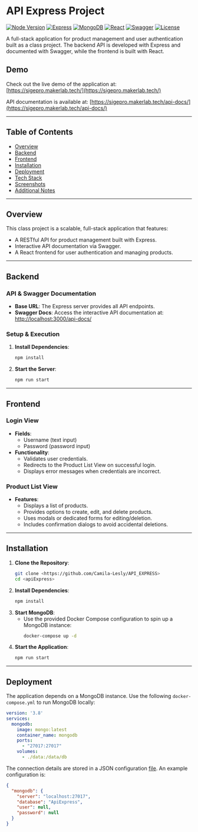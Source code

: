 # API Express Project

[![Node Version](https://img.shields.io/badge/node-%3E=12-green.svg)](https://nodejs.org/)
[![Express](https://img.shields.io/badge/express-v4.x-blue.svg)](https://expressjs.com/)
[![MongoDB](https://img.shields.io/badge/mongodb-v4.x-brightgreen.svg)](https://www.mongodb.com/)
[![React](https://img.shields.io/badge/react-v17.x-blue.svg)](https://reactjs.org/)
[![Swagger](https://img.shields.io/badge/swagger-v3.x-orange.svg)](https://swagger.io/)
[![License](https://img.shields.io/badge/license-Unlicensed-red.svg)](https://opensource.org/licenses)

A full-stack application for product management and user authentication built as a class project. The backend API is developed with Express and documented with Swagger, while the frontend is built with React.

## Demo

Check out the live demo of the application at: [https://sigepro.makerlab.tech/](https://sigepro.makerlab.tech/)

API documentation is available at: [https://sigepro.makerlab.tech/api-docs/](https://sigepro.makerlab.tech/api-docs/)

---

## Table of Contents
- [Overview](#overview)
- [Backend](#backend)
- [Frontend](#frontend)
- [Installation](#installation)
- [Deployment](#deployment)
- [Tech Stack](#tech-stack)
- [Screenshots](#screenshots)
- [Additional Notes](#additional-notes)

---

## Overview

This class project is a scalable, full-stack application that features:
- A RESTful API for product management built with Express.
- Interactive API documentation via Swagger.
- A React frontend for user authentication and managing products.

---

## Backend

### API & Swagger Documentation
- **Base URL**: The Express server provides all API endpoints.
- **Swagger Docs**: Access the interactive API documentation at:  
  [http://localhost:3000/api-docs/](http://localhost:3000/api-docs/)

### Setup & Execution
1. **Install Dependencies**:
    ```bash
    npm install
    ```
2. **Start the Server**:
    ```bash
    npm run start
    ```

---

## Frontend

### Login View
- **Fields**:  
  - Username (text input)  
  - Password (password input)
- **Functionality**:  
  - Validates user credentials.
  - Redirects to the Product List View on successful login.
  - Displays error messages when credentials are incorrect.

### Product List View
- **Features**:
  - Displays a list of products.
  - Provides options to create, edit, and delete products.
  - Uses modals or dedicated forms for editing/deletion.
  - Includes confirmation dialogs to avoid accidental deletions.

---

## Installation

1. **Clone the Repository**:
    ```bash
    git clone <https://github.com/Camila-Lesly/API_EXPRESS>
    cd <apiExpress>
    ```
2. **Install Dependencies**:
    ```bash
    npm install
    ```
3. **Start MongoDB**:
    - Use the provided Docker Compose configuration to spin up a MongoDB instance:
      ```bash
      docker-compose up -d
      ```
4. **Start the Application**:
    ```bash
    npm run start
    ```

---

## Deployment

The application depends on a MongoDB instance. Use the following `docker-compose.yml` to run MongoDB locally:

```yaml
version: '3.8'
services:
  mongodb:
    image: mongo:latest
    container_name: mongodb
    ports:
      - "27017:27017"
    volumes:
      - ./data:/data/db
```

 The connection details are stored in a JSON configuration [file](./config/mongodb/mongodb-config.json). An example configuration is:

```json
{
  "mongodb": {
    "server": "localhost:27017",
    "database": "ApiExpress",
    "user": null,
    "password": null
  }
}
